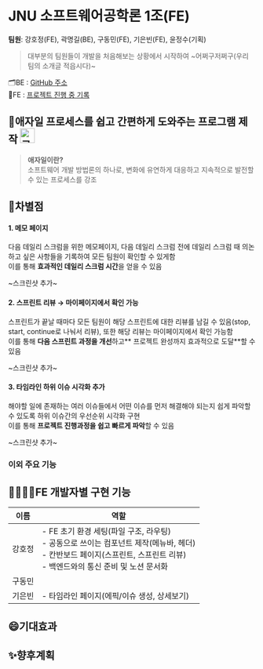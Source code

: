 # JNU 소프트웨어공학론 1조(FE)
**팀원**: 강호정(FE), 곽명길(BE), 구동민(FE), 기은빈(FE), 윤정수(기획)
> 대부분의 팀원들이 개발을 처음해보는 상황에서 시작하여 ~어쩌구저쩌구(우리 팀의 소개글 적읍시다)~

🗂️BE : [GitHub 주소](https://github.com/SoftwareEngineering-jnu1/AgileSupportProgram_BE)  
📝FE : [프로젝트 진행 중 기록](https://www.notion.so/FE-12aa151c8167808ca398e957b68f49a9?pvs=4)

## 🚩애자일 프로세스를 쉽고 간편하게 도와주는 프로그램 제작 <img src="https://github.com/user-attachments/assets/c5c3c2b7-5dd9-4039-9b85-9320662495db" alt="로고" width="30" />

> **애자일이란?**  
> 소프트웨어 개발 방법론의 하나로, 변화에 유연하게 대응하고 지속적으로 발전할 수 있는 프로세스를 강조
  
## 📌**차별점**  
#### 1. 메모 페이지  
다음 데일리 스크럼을 위한 메모페이지, 다음 데일리 스크럼 전에 데일리 스크럼 때 의논하고 싶은 사항들을 기록하여 모든 팀원이 확인할 수 있게함  
이를 통해 **효과적인 데일리 스크럼 시간**을 얻을 수 있음  

~스크린샷 추가~

#### 2. 스프린트 리뷰 → 마이페이지에서 확인 가능  
스프린트가 끝날 때마다 모든 팀원이 해당 스프린트에 대한 리뷰를 남길 수 있음(stop, start, continue로 나눠서 리뷰), 또한 해당 리뷰는 마이페이지에서 확인 가능함  
이를 통해 **다음 스프린트 과정을 개선**하고** 프로젝트 완성까지 효과적으로 도달**할 수 있음  

~스크린샷 추가~

#### 3. 타임라인 하위 이슈 시각화 추가  
해야할 일에 존재하는 여러 이슈들에서 어떤 이슈를 먼저 해결해야 되는지 쉽게 파악할 수 있도록 하위 이슈간의 우선순위 시각화 구현  
이를 통해 **프로젝트 진행과정을 쉽고 빠르게 파악**할 수 있음  

~스크린샷 추가~

### **이외 주요 기능**

## 👩‍💻👨‍💻FE 개발자별 구현 기능
|이름|역할|
|-----------------|--------------|
|강호정|- FE 초기 환경 세팅(파일 구조, 라우팅)<br/>- 공동으로 쓰이는 컴포넌트 제작(메뉴바, 헤더)<br/>- 칸반보드 페이지(스프린트, 스프린트 리뷰)<br/>- 백엔드와의 통신 준비 및 노션 문서화|
|구동민| |
|기은빈|- 타임라인 페이지(에픽/이슈 생성, 상세보기) |

## 😄**기대효과**

## ✨**향후계획**  
